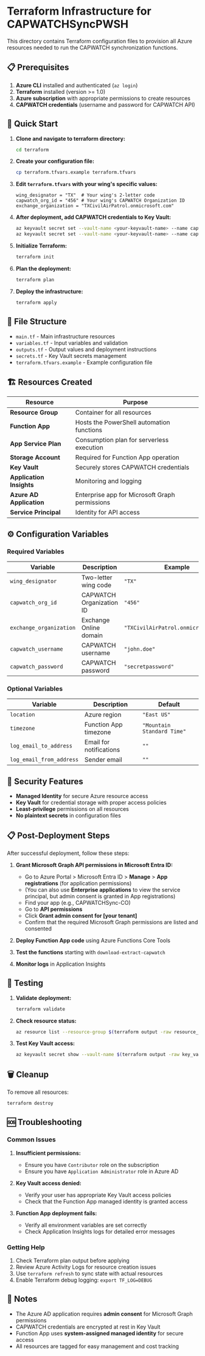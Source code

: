 # Terraform Infrastructure for CAPWATCHSyncPWSH

This directory contains Terraform configuration files to provision all Azure resources needed to run the CAPWATCH synchronization functions.

## 📋 Prerequisites

1. **Azure CLI** installed and authenticated (`az login`)
2. **Terraform** installed (version >= 1.0)
3. **Azure subscription** with appropriate permissions to create resources
4. **CAPWATCH credentials** (username and password for CAPWATCH API)

## 🚀 Quick Start

1. **Clone and navigate to terraform directory:**
   ```bash
   cd terraform
   ```

2. **Create your configuration file:**
   ```bash
   cp terraform.tfvars.example terraform.tfvars
   ```


3. **Edit `terraform.tfvars` with your wing's specific values:**
   ```hcl
   wing_designator = "TX"  # Your wing's 2-letter code
   capwatch_org_id = "456" # Your wing's CAPWATCH Organization ID
   exchange_organization = "TXCivilAirPatrol.onmicrosoft.com"
   ```

4. **After deployment, add CAPWATCH credentials to Key Vault:**
   ```bash
   az keyvault secret set --vault-name <your-keyvault-name> --name capwatch-username --value "your-capwatch-username"
   az keyvault secret set --vault-name <your-keyvault-name> --name capwatch-password --value "your-capwatch-password"
   ```

4. **Initialize Terraform:**
   ```bash
   terraform init
   ```

5. **Plan the deployment:**
   ```bash
   terraform plan
   ```

6. **Deploy the infrastructure:**
   ```bash
   terraform apply
   ```

## 📁 File Structure

- `main.tf` - Main infrastructure resources
- `variables.tf` - Input variables and validation
- `outputs.tf` - Output values and deployment instructions
- `secrets.tf` - Key Vault secrets management
- `terraform.tfvars.example` - Example configuration file

## 🏗️ Resources Created

| Resource | Purpose |
|----------|---------|
| **Resource Group** | Container for all resources |
| **Function App** | Hosts the PowerShell automation functions |
| **App Service Plan** | Consumption plan for serverless execution |
| **Storage Account** | Required for Function App operation |
| **Key Vault** | Securely stores CAPWATCH credentials |
| **Application Insights** | Monitoring and logging |
| **Azure AD Application** | Enterprise app for Microsoft Graph permissions |
| **Service Principal** | Identity for API access |

## ⚙️ Configuration Variables

### Required Variables

| Variable | Description | Example |
|----------|-------------|---------|
| `wing_designator` | Two-letter wing code | `"TX"` |
| `capwatch_org_id` | CAPWATCH Organization ID | `"456"` |
| `exchange_organization` | Exchange Online domain | `"TXCivilAirPatrol.onmicrosoft.com"` |
| `capwatch_username` | CAPWATCH username | `"john.doe"` |
| `capwatch_password` | CAPWATCH password | `"secretpassword"` |

### Optional Variables

| Variable | Description | Default |
|----------|-------------|---------|
| `location` | Azure region | `"East US"` |
| `timezone` | Function App timezone | `"Mountain Standard Time"` |
| `log_email_to_address` | Email for notifications | `""` |
| `log_email_from_address` | Sender email | `""` |

## 🔐 Security Features

- **Managed Identity** for secure Azure resource access
- **Key Vault** for credential storage with proper access policies
- **Least-privilege** permissions on all resources
- **No plaintext secrets** in configuration files

## 📋 Post-Deployment Steps

After successful deployment, follow these steps:


1. **Grant Microsoft Graph API permissions in Microsoft Entra ID:**
   - Go to Azure Portal > Microsoft Entra ID > **Manage** > **App registrations** (for application permissions)
   - (You can also use **Enterprise applications** to view the service principal, but admin consent is granted in App registrations)
   - Find your app (e.g., CAPWATCHSync-CO)
   - Go to **API permissions**
   - Click **Grant admin consent for [your tenant]**
   - Confirm that the required Microsoft Graph permissions are listed and consented

2. **Deploy Function App code** using Azure Functions Core Tools
3. **Test the functions** starting with `download-extract-capwatch`
4. **Monitor logs** in Application Insights

## 🧪 Testing

1. **Validate deployment:**
   ```bash
   terraform validate
   ```

2. **Check resource status:**
   ```bash
   az resource list --resource-group $(terraform output -raw resource_group_name)
   ```

3. **Test Key Vault access:**
   ```bash
   az keyvault secret show --vault-name $(terraform output -raw key_vault_name) --name capwatch-username
   ```

## 🗑️ Cleanup

To remove all resources:
```bash
terraform destroy
```

## 🆘 Troubleshooting

### Common Issues

1. **Insufficient permissions:**
   - Ensure you have `Contributor` role on the subscription
   - Ensure you have `Application Administrator` role in Azure AD

2. **Key Vault access denied:**
   - Verify your user has appropriate Key Vault access policies
   - Check that the Function App managed identity is granted access

3. **Function App deployment fails:**
   - Verify all environment variables are set correctly
   - Check Application Insights logs for detailed error messages

### Getting Help

1. Check Terraform plan output before applying
2. Review Azure Activity Logs for resource creation issues
3. Use `terraform refresh` to sync state with actual resources
4. Enable Terraform debug logging: `export TF_LOG=DEBUG`

## 📝 Notes

- The Azure AD application requires **admin consent** for Microsoft Graph permissions
- CAPWATCH credentials are encrypted at rest in Key Vault
- Function App uses **system-assigned managed identity** for secure access
- All resources are tagged for easy management and cost tracking
